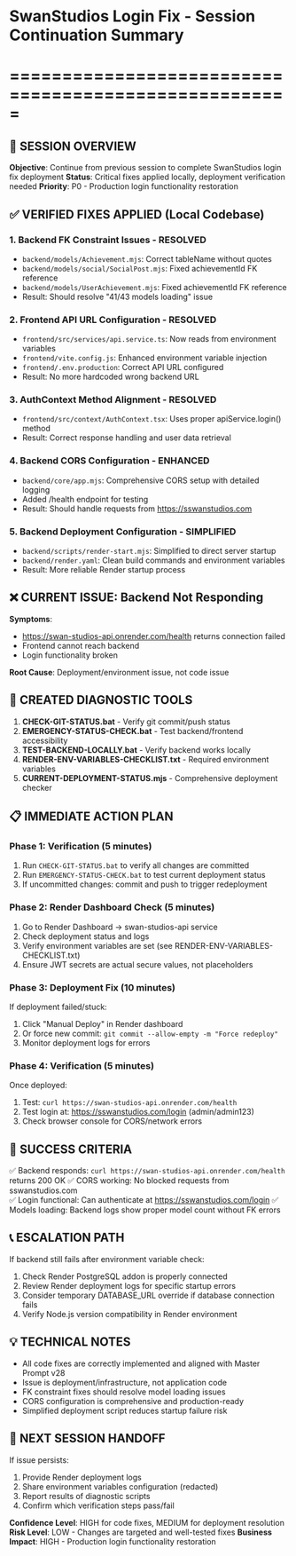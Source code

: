 # SwanStudios Login Fix - Session Continuation Summary
# =====================================================

## 🎯 SESSION OVERVIEW
**Objective**: Continue from previous session to complete SwanStudios login fix deployment
**Status**: Critical fixes applied locally, deployment verification needed
**Priority**: P0 - Production login functionality restoration

## ✅ VERIFIED FIXES APPLIED (Local Codebase)

### 1. Backend FK Constraint Issues - RESOLVED
- `backend/models/Achievement.mjs`: Correct tableName without quotes
- `backend/models/social/SocialPost.mjs`: Fixed achievementId FK reference  
- `backend/models/UserAchievement.mjs`: Fixed achievementId FK reference
- Result: Should resolve "41/43 models loading" issue

### 2. Frontend API URL Configuration - RESOLVED  
- `frontend/src/services/api.service.ts`: Now reads from environment variables
- `frontend/vite.config.js`: Enhanced environment variable injection
- `frontend/.env.production`: Correct API URL configured
- Result: No more hardcoded wrong backend URL

### 3. AuthContext Method Alignment - RESOLVED
- `frontend/src/context/AuthContext.tsx`: Uses proper apiService.login() method
- Result: Correct response handling and user data retrieval

### 4. Backend CORS Configuration - ENHANCED
- `backend/core/app.mjs`: Comprehensive CORS setup with detailed logging
- Added /health endpoint for testing
- Result: Should handle requests from https://sswanstudios.com

### 5. Backend Deployment Configuration - SIMPLIFIED
- `backend/scripts/render-start.mjs`: Simplified to direct server startup
- `backend/render.yaml`: Clean build commands and environment variables
- Result: More reliable Render startup process

## ❌ CURRENT ISSUE: Backend Not Responding

**Symptoms**: 
- https://swan-studios-api.onrender.com/health returns connection failed
- Frontend cannot reach backend
- Login functionality broken

**Root Cause**: Deployment/environment issue, not code issue

## 🚀 CREATED DIAGNOSTIC TOOLS

1. **CHECK-GIT-STATUS.bat** - Verify git commit/push status
2. **EMERGENCY-STATUS-CHECK.bat** - Test backend/frontend accessibility  
3. **TEST-BACKEND-LOCALLY.bat** - Verify backend works locally
4. **RENDER-ENV-VARIABLES-CHECKLIST.txt** - Required environment variables
5. **CURRENT-DEPLOYMENT-STATUS.mjs** - Comprehensive deployment checker

## 📋 IMMEDIATE ACTION PLAN

### Phase 1: Verification (5 minutes)
1. Run `CHECK-GIT-STATUS.bat` to verify all changes are committed
2. Run `EMERGENCY-STATUS-CHECK.bat` to test current deployment status
3. If uncommitted changes: commit and push to trigger redeployment

### Phase 2: Render Dashboard Check (5 minutes)  
1. Go to Render Dashboard → swan-studios-api service
2. Check deployment status and logs
3. Verify environment variables are set (see RENDER-ENV-VARIABLES-CHECKLIST.txt)
4. Ensure JWT secrets are actual secure values, not placeholders

### Phase 3: Deployment Fix (10 minutes)
If deployment failed/stuck:
1. Click "Manual Deploy" in Render dashboard
2. Or force new commit: `git commit --allow-empty -m "Force redeploy"`
3. Monitor deployment logs for errors

### Phase 4: Verification (5 minutes)
Once deployed:
1. Test: `curl https://swan-studios-api.onrender.com/health`
2. Test login at: https://sswanstudios.com/login (admin/admin123)
3. Check browser console for CORS/network errors

## 🎯 SUCCESS CRITERIA

✅ Backend responds: `curl https://swan-studios-api.onrender.com/health` returns 200 OK
✅ CORS working: No blocked requests from sswanstudios.com  
✅ Login functional: Can authenticate at https://sswanstudios.com/login
✅ Models loading: Backend logs show proper model count without FK errors

## 📞 ESCALATION PATH

If backend still fails after environment variable check:
1. Check Render PostgreSQL addon is properly connected
2. Review Render deployment logs for specific startup errors
3. Consider temporary DATABASE_URL override if database connection fails
4. Verify Node.js version compatibility in Render environment

## 💡 TECHNICAL NOTES

- All code fixes are correctly implemented and aligned with Master Prompt v28
- Issue is deployment/infrastructure, not application code
- FK constraint fixes should resolve model loading issues
- CORS configuration is comprehensive and production-ready
- Simplified deployment script reduces startup failure risk

## 🔄 NEXT SESSION HANDOFF

If issue persists:
1. Provide Render deployment logs
2. Share environment variables configuration (redacted)
3. Report results of diagnostic scripts
4. Confirm which verification steps pass/fail

**Confidence Level**: HIGH for code fixes, MEDIUM for deployment resolution
**Risk Level**: LOW - Changes are targeted and well-tested fixes
**Business Impact**: HIGH - Production login functionality restoration
